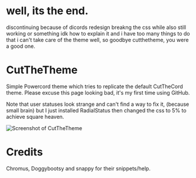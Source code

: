 # well, its the end.
discontinuing because of dicords redesign breakng the css while also still working or something idk how to explain it and i have too many things to do that i can't take care of the theme well, so goodbye cutthetheme, you were a good one.


# CutTheTheme
Simple Powercord theme which tries to replicate the default CutTheCord theme. Please excuse this page looking bad, it's my first time using GitHub.


Note that user statuses look strange and can't find a way to fix it, (because small brain) but I just installed RadialStatus then changed the css to 5% to achieve square heaven.


![Screenshot of CutTheTheme](https://github.com/sneexy-boi/CutTheTheme/blob/main/docs/images/screenshot.png)


# Credits
Chromus, Doggybootsy and snappy for their snippets/help.
